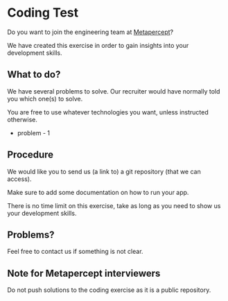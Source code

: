 # Coding Test

Do you want to join the engineering team at [Metapercept](https://metapercept.com/)?

We have created this exercise in order to gain insights into your development skills.

## What to do?

We have several problems to solve. Our recruiter would have normally told you which one(s) to solve.

You are free to use whatever technologies you want, unless instructed otherwise.

- problem - 1

## Procedure

We would like you to send us (a link to) a git repository (that we can access).  

Make sure to add some documentation on how to run your app.

There is no time limit on this exercise, take as long as you need to show us your development skills.

## Problems?

Feel free to contact us if something is not clear.

## Note for Metapercept interviewers

Do not push solutions to the coding exercise as it is a public repository.
